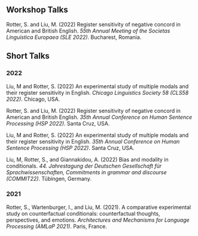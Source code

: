 
## Workshop Talks

Rotter, S. and Liu, M. (2022) Register sensitivity of negative concord in American and British English. *55th Annual Meeting of the Societas Linguistica Europaea (SLE 2022)*. Bucharest, Romania.

## Short Talks

### 2022
Liu, M and Rotter, S. (2022) An experimental study of multiple modals and their register sensitivity in English. *Chicago Linguistics Society 58 (CLS58 2022)*. Chicago, USA.

Rotter, S. and Liu, M. (2022) Register sensitivity of negative concord in American and British English. *35th Annual Conference on Human Sentence Processing (HSP 2022)*. Santa Cruz, USA.

Liu, M and Rotter, S. (2022) An experimental study of multiple modals and their register sensitivity in English. *35th Annual Conference on Human Sentence Processing (HSP 2022)*. Santa Cruz, USA.

Liu, M, Rotter, S., and Giannakidou, A. (2022) Bias and modality in conditionals. *44. Jahrestagung der Deutschen Gesellschaft für Sprachwissenschaften, Commitments in grammar and discourse (COMMIT22)*. Tübingen, Germany.

### 2021
Rotter, S., Wartenburger, I., and Liu, M. (2021). A comparative experimental study on counterfactual conditionals: counterfactual thoughts, perspectives, and emotions. *Architectures and Mechanisms for Language Processing (AMLaP 2021)*. Paris, France.

